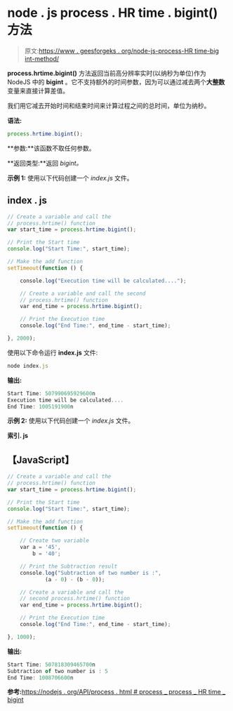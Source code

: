# node . js process . HR time . bigint()方法

> 原文:[https://www . geesforgeks . org/node-js-process-HR time-big int-method/](https://www.geeksforgeeks.org/node-js-process-hrtime-bigint-method/)

**process.hrtime.bigint()** 方法返回当前高分辨率实时(以纳秒为单位)作为 NodeJS 中的 **bigint** 。它不支持额外的时间参数，因为可以通过减去两个**大整数**变量来直接计算差值。

我们用它减去开始时间和结束时间来计算过程之间的总时间，单位为纳秒。

**语法:**

```js
process.hrtime.bigint();
```

**参数:**该函数不取任何参数。

**返回类型:**返回 *bigint。*

**示例 1:** 使用以下代码创建一个 *index.js* 文件。

## index . js

```js
// Create a variable and call the 
// process.hrtime() function
var start_time = process.hrtime.bigint();

// Print the Start time
console.log("Start Time:", start_time);

// Make the add function 
setTimeout(function () {

    console.log("Execution time will be calculated....");

    // Create a variable and call the second 
    // process.hrtime() function
    var end_time = process.hrtime.bigint();

    // Print the Execution time
    console.log("End Time:", end_time - start_time);

}, 2000);
```

使用以下命令运行 **index.js** 文件:

```js
node index.js
```

**输出:**

```js
Start Time: 507990695929600n
Execution time will be calculated....
End Time: 1005191900n
```

**示例 2:** 使用以下代码创建一个 *index.js* 文件。

**索引. js**

## 【JavaScript】

```js
// Create a variable and call the 
// process.hrtime() function
var start_time = process.hrtime.bigint();

// Print the Start time
console.log("Start Time:", start_time);

// Make the add function 
setTimeout(function () {

    // Create two variable
    var a = '45',
        b = '40';

    // Print the Subtraction result
    console.log("Subtraction of two number is :", 
            (a - 0) - (b - 0));

    // Create a variable and call the  
    // second process.hrtime() function
    var end_time = process.hrtime.bigint();

    // Print the Execution time
    console.log("End Time:", end_time - start_time);

}, 1000);
```

**输出:**

```js
Start Time: 507818309465700n
Subtraction of two number is : 5
End Time: 1008706600n
```

**参考:**[https://nodejs . org/API/process . html # process _ process _ HR time _ bigint](https://nodejs.org/api/process.html#process_process_hrtime_bigint)